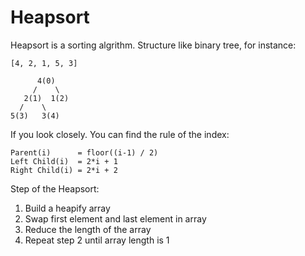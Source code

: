 # Heapsort

Heapsort is a sorting algrithm. Structure like binary tree, for instance:

```
[4, 2, 1, 5, 3]

      4(0)
     /    \
   2(1)  1(2)
  /    \
5(3)   3(4)
```

If you look closely. You can find the rule of the index:
```
Parent(i)      = floor((i-1) / 2)
Left Child(i)  = 2*i + 1
Right Child(i) = 2*i + 2
```

Step of the Heapsort:
1. Build a heapify array
2. Swap first element and last element in array
3. Reduce the length of the array
4. Repeat step 2 until array length is 1

